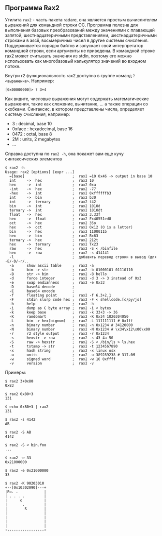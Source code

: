 ## Программа Rax2

Утилита `rax2` - часть пакета radare, она является простым вычислителем выражений для командной строки ОС. Программа полезна для выполнения базовых преобразований между значениями с плавающей запятой, шестнадцатеричными представлениями, шестнадцатеричными строками в ascii, восьмеричных чисел в другие системы счисления. Поддерживается порядок байтов и запускает свой интерпретатор командной строки, если аргументы не приведены. В командной строке rax2 может считывать значения из stdin, поэтому его можно использовать как многобазовый калькулятор значений во входном потоке.

Внутри r2 функциональность rax2 доступна в группе команд `? <выражение>`. Например:

```
[0x00000000]> ? 3+4
```

Как видите, числовые выражения могут содержать математические выражения, такие как сложение, вычитание, ... а также операции со скобками. Синтаксис, в котором представлены числа, определяет систему счисления, например:

* 3 : decimal, base 10
* 0xface : hexadecimal, base 16
* 0472 : octal, base 8
* 2M : units, 2 megabytes
* ...

Справка доступна по `rax2 -h`, она покажет вам еще кучу синтаксических элементов

```
$ rax2 -h
Usage: rax2 [options] [expr ...]
  =[base]                      ;  rax2 =10 0x46 -> output in base 10
  int     ->  hex              ;  rax2 10
  hex     ->  int              ;  rax2 0xa
  -int    ->  hex              ;  rax2 -77
  -hex    ->  int              ;  rax2 0xffffffb3
  int     ->  bin              ;  rax2 b30
  int     ->  ternary          ;  rax2 t42
  bin     ->  int              ;  rax2 1010d
  ternary ->  int              ;  rax2 1010dt
  float   ->  hex              ;  rax2 3.33f
  hex     ->  float            ;  rax2 Fx40551ed8
  oct     ->  hex              ;  rax2 35o
  hex     ->  oct              ;  rax2 Ox12 (O is a letter)
  bin     ->  hex              ;  rax2 1100011b
  hex     ->  bin              ;  rax2 Bx63
  ternary ->  hex              ;  rax2 212t
  hex     ->  ternary          ;  rax2 Tx23
  raw     ->  hex              ;  rax2 -S < /binfile
  hex     ->  raw              ;  rax2 -s 414141
  -l                           ;  добавить перевод строки в вывод (для -E/-D/-r/..
  -a      show ascii table     ;  rax2 -a
  -b      bin -> str           ;  rax2 -b 01000101 01110110
  -B      str -> bin           ;  rax2 -B hello
  -d      force integer        ;  rax2 -d 3 -> 3 instead of 0x3
  -e      swap endianness      ;  rax2 -e 0x33
  -D      base64 decode        ;
  -E      base64 encode        ;
  -f      floating point       ;  rax2 -f 6.3+2.1
  -F      stdin slurp code hex ;  rax2 -F < shellcode.[c/py/js]
  -h      help                 ;  rax2 -h
  -i      dump as C byte array ;  rax2 -i < bytes
  -k      keep base            ;  rax2 -k 33+3 -> 36
  -K      randomart            ;  rax2 -K 0x34 1020304050
  -L      bin -> hex(bignum)   ;  rax2 -L 111111111 # 0x1ff
  -n      binary number        ;  rax2 -n 0x1234 # 34120000
  -N      binary number        ;  rax2 -N 0x1234 # \x34\x12\x00\x00
  -r      r2 style output      ;  rax2 -r 0x1234
  -s      hexstr -> raw        ;  rax2 -s 43 4a 50
  -S      raw -> hexstr        ;  rax2 -S < /bin/ls > ls.hex
  -t      tstamp -> str        ;  rax2 -t 1234567890
  -x      hash string          ;  rax2 -x linux osx
  -u      units                ;  rax2 -u 389289238 # 317.0M
  -w      signed word          ;  rax2 -w 16 0xffff
  -v      version              ;  rax2 -v
```

Примеры:
```
$ rax2 3+0x80
0x83
```
```
$ rax2 0x80+3
131
```
```
$ echo 0x80+3 | rax2
131
```
```
$ rax2 -s 4142
AB
```
```
$ rax2 -S AB
4142
```
```
$ rax2 -S < bin.foo
...
```
```
$ rax2 -e 33
0x21000000
```
```
$ rax2 -e 0x21000000
33
```
```
$ rax2 -K 90203010
+--[0x10302090]---+
|Eo. .            |
| . . . .         |
|      o          |
|       .         |
|        S        |
|                 |
|                 |
|                 |
|                 |
+-----------------+
```
